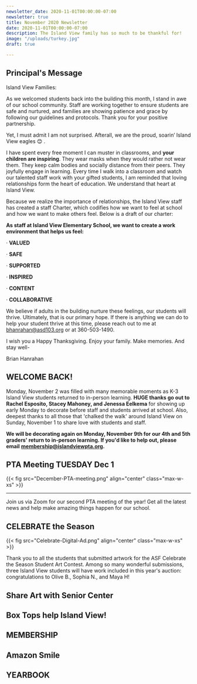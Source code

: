 ```yaml
---
newsletter_date: 2020-11-01T00:00:00-07:00
newsletter: true
title: November 2020 Newsletter
date: 2020-11-01T00:00:00-07:00
description: The Island View family has so much to be thankful for!
image: "/uploads/turkey.jpg"
draft: true

---
```

## Principal's Message

Island View Families:

As we welcomed students back into the building this month, I stand in awe of our school community. Staff are working together to ensure students are safe and nurtured, and families are showing patience and grace by following our guidelines and protocols. Thank you for your positive partnership.

Yet, I must admit I am not surprised. Afterall, we are the proud, soarin’ Island View eagles 😊 .

I have spent every free moment I can muster in classrooms, and **your children are inspiring**. They wear masks when they would rather not wear them. They keep calm bodies and socially distance from their peers. They joyfully engage in learning. Every time I walk into a classroom and watch our talented staff work with your gifted students, I am reminded that loving relationships form the heart of education. We understand that heart at Island View.

Because we realize the importance of relationships, the Island View staff has created a staff Charter, which codifies how we want to feel at school and how we want to make others feel. Below is a draft of our charter:

**As staff at Island View Elementary School, we want to create a work environment that helps us feel:**

· **VALUED**

· **SAFE**

· **SUPPORTED**

· **INSPIRED**

· **CONTENT**

· **COLLABORATIVE**

We believe if adults in the building nurture these feelings, our students will thrive. Ultimately, that is our primary hope. If there is anything we can do to help your student thrive at this time, please reach out to me at [bhanrahan@asd103.org](mailto:bhanrahan@asd103.org) or at 360-503-1490.

I wish you a Happy Thanksgiving. Enjoy your family. Make memories. And stay well-

Brian Hanrahan

## WELCOME BACK!

Monday, November 2 was filled with many memorable moments as K-3 Island View students returned to in-person learning. **HUGE thanks go out to Rachel Esposito, Stacey Mahoney, and Jenessa Eelkema** for showing up early Monday to decorate before staff and students arrived at school. Also, deepest thanks to all those that 'chalked the walk' around Island View on Sunday, November 1 to share love with students and staff.

**We will be decorating again on Monday, November 9th for our 4th and 5th graders' return to in-person learning. If you'd like to help out, please email** [**membership@islandviewpta.org**](mailto:membership@islandviewpta.org)**.**

## PTA Meeting TUESDAY Dec 1

{{< fig src="December-PTA-meeting.png" align="center" class="max-w-xs" >}}

***

Join us via Zoom for our second PTA meeting of the year! Get all the latest news and help make amazing things happen for our school.

## CELEBRATE the Season

{{< fig src="Celebrate-Digital-Ad.png" align="center" class="max-w-xs" >}}

Thank you to all the students that submitted artwork for the ASF Celebrate the Season Student Art Contest. Among so many wonderful submissions, three Island View students will have work included in this year's auction: congratulations to Olive B., Sophia N., and Maya H!

 

## Share Art with Senior Center

## Box Tops help Island View!

## MEMBERSHIP

## Amazon Smile

## YEARBOOK